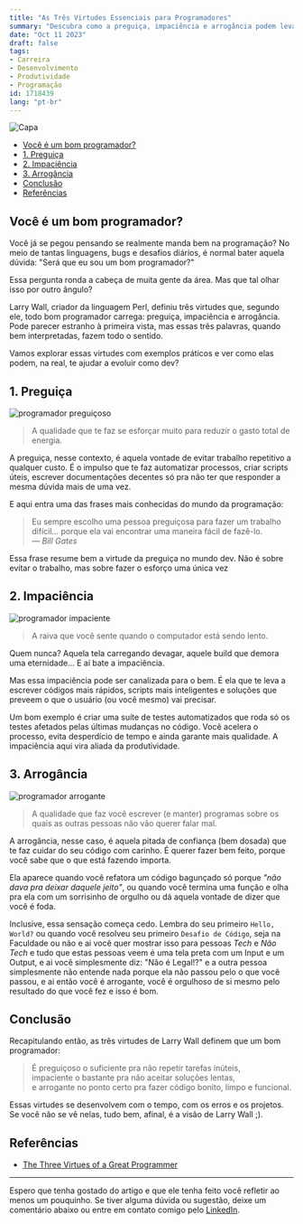 ```yaml
---
title: "As Três Virtudes Essenciais para Programadores"
summary: "Descubra como a preguiça, impaciência e arrogância podem levar à excelência na programação. Saiba como essas características são cruciais para a inovação, eficiência e confiança no desenvolvimento de software."
date: "Oct 11 2023"
draft: false
tags:
- Carreira
- Desenvolvimento
- Produtividade
- Programação
id: 1718439
lang: "pt-br"
---
```



![Capa](https://i.imgur.com/n53IPTD.webp)

- [Você é um bom programador?](#você-é-um-bom-programador)
- [1. Preguiça](#1-preguiça)
- [2. Impaciência](#2-impaciência)
- [3. Arrogância](#3-arrogância)
- [Conclusão](#conclusão)
- [Referências](#referências)

## Você é um bom programador?

Você já se pegou pensando se realmente manda bem na programação? No meio de tantas linguagens, bugs e desafios diários, é normal bater aquela dúvida: "Será que eu sou um bom programador?"

Essa pergunta ronda a cabeça de muita gente da área. Mas que tal olhar isso por outro ângulo?

Larry Wall, criador da linguagem Perl, definiu três virtudes que, segundo ele, todo bom programador carrega: preguiça, impaciência e arrogância. Pode parecer estranho à primeira vista, mas essas três palavras, quando bem interpretadas, fazem todo o sentido.

Vamos explorar essas virtudes com exemplos práticos e ver como elas podem, na real, te ajudar a evoluir como dev?

## 1. Preguiça

![programador preguiçoso](https://i.imgur.com/VtF0cpk.webp)

> A qualidade que te faz se esforçar muito para reduzir o gasto total de energia.

A preguiça, nesse contexto, é aquela vontade de evitar trabalho repetitivo a qualquer custo. É o impulso que te faz automatizar processos, criar scripts úteis, escrever documentações decentes só pra não ter que responder a mesma dúvida mais de uma vez.

E aqui entra uma das frases mais conhecidas do mundo da programação:

> Eu sempre escolho uma pessoa preguiçosa para fazer um trabalho difícil… porque ela vai encontrar uma maneira fácil de fazê-lo.<br>
> — <cite>Bill Gates</cite>

Essa frase resume bem a virtude da preguiça no mundo dev. Não é sobre evitar o trabalho, mas sobre fazer o esforço uma única vez

## 2. Impaciência

![programador impaciente](https://i.imgur.com/j3koCJ8.webp)

> A raiva que você sente quando o computador está sendo lento.

Quem nunca? Aquela tela carregando devagar, aquele build que demora uma eternidade... E aí bate a impaciência.

Mas essa impaciência pode ser canalizada para o bem. É ela que te leva a escrever códigos mais rápidos, scripts mais inteligentes e soluções que preveem o que o usuário (ou você mesmo) vai precisar.

Um bom exemplo é criar uma suíte de testes automatizados que roda só os testes afetados pelas últimas mudanças no código. Você acelera o processo, evita desperdício de tempo e ainda garante mais qualidade. A impaciência aqui vira aliada da produtividade.

## 3. Arrogância

![programador arrogante](https://i.imgur.com/B3xzH5z.webp)

> A qualidade que faz você escrever (e manter) programas sobre os quais as outras pessoas não vão querer falar mal.

A arrogância, nesse caso, é aquela pitada de confiança (bem dosada) que te faz cuidar do seu código com carinho. É querer fazer bem feito, porque você sabe que o que está fazendo importa.

Ela aparece quando você refatora um código bagunçado só porque _"não dava pra deixar daquele jeito"_, ou quando você termina uma função e olha pra ela com um sorrisinho de orgulho ou dá aquela vontade de dizer que você é foda.

Inclusive, essa sensação começa cedo. Lembra do seu primeiro `Hello, World?` ou quando você resolveu seu primeiro `Desafio de Código`, seja na Faculdade ou não e ai você quer mostrar isso para pessoas _Tech_ e _Não Tech_ e tudo que estas pessoas veem é uma tela preta com um Input e um Output, e ai você simplesmente diz: "Não é Legal!?" e a outra pessoa simplesmente não entende nada porque ela não passou pelo o que você passou, e ai então você é arrogante, você é orgulhoso de si mesmo pelo resultado do que você fez e isso é bom.

## Conclusão

Recapitulando então, as três virtudes de Larry Wall definem que um bom programador:

> É preguiçoso o suficiente pra não repetir tarefas inúteis,<br>
> impaciente o bastante pra não aceitar soluções lentas,<br>
> e arrogante no ponto certo pra fazer código bonito, limpo e funcional.

Essas virtudes se desenvolvem com o tempo, com os erros e os projetos. Se você não se vê nelas, tudo bem, afinal, é a visão de Larry Wall ;).

## Referências

- [The Three Virtues of a Great Programmer](https://thethreevirtues.com/)

---

Espero que tenha gostado do artigo e que ele tenha feito você refletir ao menos um pouquinho. Se tiver alguma dúvida ou sugestão, deixe um comentário abaixo ou entre em contato comigo pelo [LinkedIn](https://www.linkedin.com/in/ryan25/).
